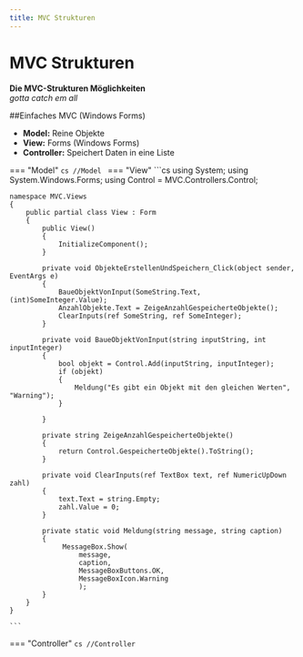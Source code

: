 ```yaml
---
title: MVC Strukturen
---
```



# MVC Strukturen


**Die MVC-Strukturen Möglichkeiten**  
*gotta catch em all*


##Einfaches MVC (Windows Forms)

- **Model:** Reine Objekte
- **View:** Forms (Windows Forms)
- **Controller:** Speichert Daten in eine Liste

=== "Model"
	```cs
	//Model
	```
=== "View"
	```cs
	using System;
	using System.Windows.Forms;
	using Control = MVC.Controllers.Control;

	namespace MVC.Views
	{
	    public partial class View : Form
	    {
	        public View()
	        {
	            InitializeComponent();
	        }

	        private void ObjekteErstellenUndSpeichern_Click(object sender, EventArgs e)
	        {
	            BaueObjektVonInput(SomeString.Text, (int)SomeInteger.Value);
	            AnzahlObjekte.Text = ZeigeAnzahlGespeicherteObjekte();
	            ClearInputs(ref SomeString, ref SomeInteger);
	        }

	        private void BaueObjektVonInput(string inputString, int inputInteger)
	        {
	            bool objekt = Control.Add(inputString, inputInteger);
	            if (objekt)
	            {
	                Meldung("Es gibt ein Objekt mit den gleichen Werten", "Warning");
	            }

	        }

	        private string ZeigeAnzahlGespeicherteObjekte()
	        {
	            return Control.GespeicherteObjekte().ToString();
	        }

	        private void ClearInputs(ref TextBox text, ref NumericUpDown zahl)
	        {
	            text.Text = string.Empty;
	            zahl.Value = 0;
	        }

	        private static void Meldung(string message, string caption)
	        {
	             MessageBox.Show(
	                 message,
	                 caption,
	                 MessageBoxButtons.OK,
	                 MessageBoxIcon.Warning
	                 );
	        }
	    }
	}

	```
=== "Controller"
	```cs
	//Controller
	```
